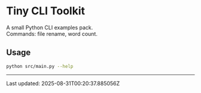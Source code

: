 # Tiny CLI Toolkit

A small Python CLI examples pack.  
Commands: file rename, word count.

## Usage
```bash
python src/main.py --help
```

---
Last updated: 2025-08-31T00:20:37.885056Z
